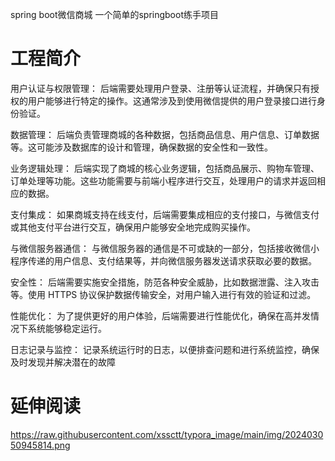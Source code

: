 spring boot微信商城
一个简单的springboot练手项目
# 工程简介
用户认证与权限管理： 后端需要处理用户登录、注册等认证流程，并确保只有授权的用户能够进行特定的操作。这通常涉及到使用微信提供的用户登录接口进行身份验证。

数据管理： 后端负责管理商城的各种数据，包括商品信息、用户信息、订单数据等。这可能涉及数据库的设计和管理，确保数据的安全性和一致性。

业务逻辑处理： 后端实现了商城的核心业务逻辑，包括商品展示、购物车管理、订单处理等功能。这些功能需要与前端小程序进行交互，处理用户的请求并返回相应的数据。

支付集成： 如果商城支持在线支付，后端需要集成相应的支付接口，与微信支付或其他支付平台进行交互，确保用户能够安全地完成购买操作。

与微信服务器通信： 与微信服务器的通信是不可或缺的一部分，包括接收微信小程序传递的用户信息、支付结果等，并向微信服务器发送请求获取必要的数据。

安全性： 后端需要实施安全措施，防范各种安全威胁，比如数据泄露、注入攻击等。使用 HTTPS 协议保护数据传输安全，对用户输入进行有效的验证和过滤。

性能优化： 为了提供更好的用户体验，后端需要进行性能优化，确保在高并发情况下系统能够稳定运行。

日志记录与监控： 记录系统运行时的日志，以便排查问题和进行系统监控，确保及时发现并解决潜在的故障
# 延伸阅读

https://raw.githubusercontent.com/xssctt/typora_image/main/img/202403050945814.png
